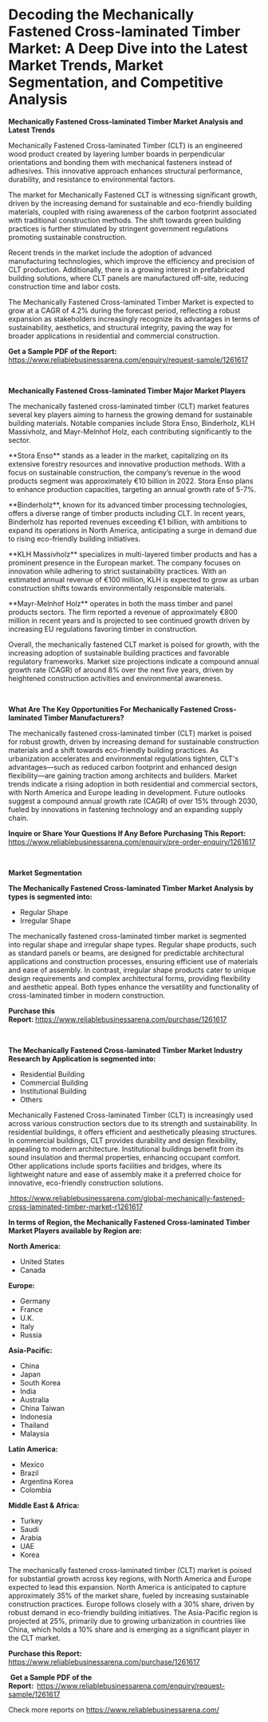 <p><h1>Decoding the Mechanically Fastened Cross-laminated Timber Market: A Deep Dive into the Latest Market Trends, Market Segmentation, and Competitive Analysis</h1></p><p><strong>Mechanically Fastened Cross-laminated Timber Market Analysis and Latest Trends</strong></p>
<p><p>Mechanically Fastened Cross-laminated Timber (CLT) is an engineered wood product created by layering lumber boards in perpendicular orientations and bonding them with mechanical fasteners instead of adhesives. This innovative approach enhances structural performance, durability, and resistance to environmental factors. </p><p>The market for Mechanically Fastened CLT is witnessing significant growth, driven by the increasing demand for sustainable and eco-friendly building materials, coupled with rising awareness of the carbon footprint associated with traditional construction methods. The shift towards green building practices is further stimulated by stringent government regulations promoting sustainable construction. </p><p>Recent trends in the market include the adoption of advanced manufacturing technologies, which improve the efficiency and precision of CLT production. Additionally, there is a growing interest in prefabricated building solutions, where CLT panels are manufactured off-site, reducing construction time and labor costs. </p><p>The Mechanically Fastened Cross-laminated Timber Market is expected to grow at a CAGR of 4.2% during the forecast period, reflecting a robust expansion as stakeholders increasingly recognize its advantages in terms of sustainability, aesthetics, and structural integrity, paving the way for broader applications in residential and commercial construction.</p></p>
<p><strong>Get a Sample PDF of the Report:&nbsp;</strong> <a href="https://www.reliablebusinessarena.com/enquiry/request-sample/1261617?utm_campaign=3559&utm_medium=2&utm_source=Github&utm_content=ia&utm_term=03042025&utm_id=mechanically-fastened-cross-laminated-timber">https://www.reliablebusinessarena.com/enquiry/request-sample/1261617</a></p>
<p>&nbsp;</p>
<p><strong>Mechanically Fastened Cross-laminated Timber Major Market Players</strong></p>
<p><p>The mechanically fastened cross-laminated timber (CLT) market features several key players aiming to harness the growing demand for sustainable building materials. Notable companies include Stora Enso, Binderholz, KLH Massivholz, and Mayr-Melnhof Holz, each contributing significantly to the sector.</p><p>**Stora Enso** stands as a leader in the market, capitalizing on its extensive forestry resources and innovative production methods. With a focus on sustainable construction, the company’s revenue in the wood products segment was approximately €10 billion in 2022. Stora Enso plans to enhance production capacities, targeting an annual growth rate of 5-7%.</p><p>**Binderholz**, known for its advanced timber processing technologies, offers a diverse range of timber products including CLT. In recent years, Binderholz has reported revenues exceeding €1 billion, with ambitions to expand its operations in North America, anticipating a surge in demand due to rising eco-friendly building initiatives.</p><p>**KLH Massivholz** specializes in multi-layered timber products and has a prominent presence in the European market. The company focuses on innovation while adhering to strict sustainability practices. With an estimated annual revenue of €100 million, KLH is expected to grow as urban construction shifts towards environmentally responsible materials.</p><p>**Mayr-Melnhof Holz** operates in both the mass timber and panel products sectors. The firm reported a revenue of approximately €800 million in recent years and is projected to see continued growth driven by increasing EU regulations favoring timber in construction.</p><p>Overall, the mechanically fastened CLT market is poised for growth, with the increasing adoption of sustainable building practices and favorable regulatory frameworks. Market size projections indicate a compound annual growth rate (CAGR) of around 8% over the next five years, driven by heightened construction activities and environmental awareness.</p></p>
<p>&nbsp;</p>
<p><strong>What Are The Key Opportunities For Mechanically Fastened Cross-laminated Timber Manufacturers?</strong></p>
<p><p>The mechanically fastened cross-laminated timber (CLT) market is poised for robust growth, driven by increasing demand for sustainable construction materials and a shift towards eco-friendly building practices. As urbanization accelerates and environmental regulations tighten, CLT's advantages—such as reduced carbon footprint and enhanced design flexibility—are gaining traction among architects and builders. Market trends indicate a rising adoption in both residential and commercial sectors, with North America and Europe leading in development. Future outlooks suggest a compound annual growth rate (CAGR) of over 15% through 2030, fueled by innovations in fastening technology and an expanding supply chain.</p></p>
<p><strong>Inquire or Share Your Questions If Any Before Purchasing This Report:</strong> <a href="https://www.reliablebusinessarena.com/enquiry/pre-order-enquiry/1261617?utm_campaign=3559&utm_medium=2&utm_source=Github&utm_content=ia&utm_term=03042025&utm_id=mechanically-fastened-cross-laminated-timber">https://www.reliablebusinessarena.com/enquiry/pre-order-enquiry/1261617</a></p>
<p>&nbsp;</p>
<p><strong>Market Segmentation</strong></p>
<p><strong>The Mechanically Fastened Cross-laminated Timber Market Analysis by types is segmented into:</strong></p>
<p><ul><li>Regular Shape</li><li>Irregular Shape</li></ul></p>
<p><p>The mechanically fastened cross-laminated timber market is segmented into regular shape and irregular shape types. Regular shape products, such as standard panels or beams, are designed for predictable architectural applications and construction processes, ensuring efficient use of materials and ease of assembly. In contrast, irregular shape products cater to unique design requirements and complex architectural forms, providing flexibility and aesthetic appeal. Both types enhance the versatility and functionality of cross-laminated timber in modern construction.</p></p>
<p><strong>Purchase this Report:&nbsp;</strong><a href="https://www.reliablebusinessarena.com/purchase/1261617?utm_campaign=3559&utm_medium=2&utm_source=Github&utm_content=ia&utm_term=03042025&utm_id=mechanically-fastened-cross-laminated-timber">https://www.reliablebusinessarena.com/purchase/1261617</a></p>
<p>&nbsp;</p>
<p><strong>The Mechanically Fastened Cross-laminated Timber Market Industry Research by Application is segmented into:</strong></p>
<p><ul><li>Residential Building</li><li>Commercial Building</li><li>Institutional Building</li><li>Others</li></ul></p>
<p><p>Mechanically Fastened Cross-laminated Timber (CLT) is increasingly used across various construction sectors due to its strength and sustainability. In residential buildings, it offers efficient and aesthetically pleasing structures. In commercial buildings, CLT provides durability and design flexibility, appealing to modern architecture. Institutional buildings benefit from its sound insulation and thermal properties, enhancing occupant comfort. Other applications include sports facilities and bridges, where its lightweight nature and ease of assembly make it a preferred choice for innovative, eco-friendly construction solutions.</p></p>
<p><a href="https://www.reliablebusinessarena.com/global-mechanically-fastened-cross-laminated-timber-market-r1261617?utm_campaign=3559&utm_medium=2&utm_source=Github&utm_content=ia&utm_term=03042025&utm_id=mechanically-fastened-cross-laminated-timber">&nbsp;https://www.reliablebusinessarena.com/global-mechanically-fastened-cross-laminated-timber-market-r1261617</a></p>
<p><strong>In terms of Region, the Mechanically Fastened Cross-laminated Timber Market Players available by Region are:</strong></p>
<p>
    <p> <strong> North America: </strong>
        <ul>
            <li>United States</li>
            <li>Canada</li>
        </ul>
        </p> 
    <p> <strong> Europe: </strong>
        <ul>
            <li>Germany</li>
            <li>France</li>
            <li>U.K.</li>
            <li>Italy</li>
            <li>Russia</li>
        </ul>
        </p> 
    <p> <strong> Asia-Pacific: </strong>
        <ul>
            <li>China</li>
            <li>Japan</li>
            <li>South Korea</li>
            <li>India</li>
            <li>Australia</li>
            <li>China Taiwan</li>
            <li>Indonesia</li>
            <li>Thailand</li>
            <li>Malaysia</li>
        </ul>
        </p> 
    <p> <strong> Latin America: </strong>
        <ul>
            <li>Mexico</li>
            <li>Brazil</li>
            <li>Argentina Korea</li>
            <li>Colombia</li>
        </ul>
        </p> 
    <p> <strong> Middle East & Africa: </strong>
        <ul>
            <li>Turkey</li>
            <li>Saudi</li>
            <li>Arabia</li>
            <li>UAE</li>
            <li>Korea</li>
        </ul>
    </p>
    </p>
<p><p>The mechanically fastened cross-laminated timber (CLT) market is poised for substantial growth across key regions, with North America and Europe expected to lead this expansion. North America is anticipated to capture approximately 35% of the market share, fueled by increasing sustainable construction practices. Europe follows closely with a 30% share, driven by robust demand in eco-friendly building initiatives. The Asia-Pacific region is projected at 25%, primarily due to growing urbanization in countries like China, which holds a 10% share and is emerging as a significant player in the CLT market.</p></p>
<p><strong>Purchase this Report: </strong><a href="https://www.reliablebusinessarena.com/purchase/1261617?utm_campaign=3559&utm_medium=2&utm_source=Github&utm_content=ia&utm_term=03042025&utm_id=mechanically-fastened-cross-laminated-timber">https://www.reliablebusinessarena.com/purchase/1261617</a></p>
<p>&nbsp;<strong>Get a Sample PDF of the Report:&nbsp;&nbsp;</strong><a href="https://www.reliablebusinessarena.com/enquiry/request-sample/1261617?utm_campaign=3559&utm_medium=2&utm_source=Github&utm_content=ia&utm_term=03042025&utm_id=mechanically-fastened-cross-laminated-timber">https://www.reliablebusinessarena.com/enquiry/request-sample/1261617</a></p>
<p><strong></strong></p>
<p>Check more reports on <a href="https://www.reliablebusinessarena.com/?utm_campaign=3559&utm_medium=2&utm_source=Github&utm_content=ia&utm_term=03042025&utm_id=mechanically-fastened-cross-laminated-timber">https://www.reliablebusinessarena.com/</a></p>